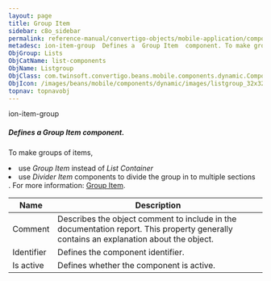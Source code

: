 ```yaml
---
layout: page
title: Group Item
sidebar: c8o_sidebar
permalink: reference-manual/convertigo-objects/mobile-application/components/list-components/group-item/
metadesc: ion-item-group  Defines a  Group Item  component. To make groups of items, use  Group Item  instead of  List Container   use  Divider Item  components
ObjGroup: Lists
ObjCatName: list-components
ObjName: Listgroup
ObjClass: com.twinsoft.convertigo.beans.mobile.components.dynamic.ComponentManager$1
ObjIcon: /images/beans/mobile/components/dynamic/images/listgroup_32x32.png
topnav: topnavobj
---
```

ion-item-group
##### Defines a <i>Group Item</i> component.
To make groups of items,<li>use <i>Group Item</i> instead of <i>List Container</i></li><li>use <i>Divider Item</i> components to divide the group in to multiple sections</li>.
 For more information: <a href='https://ionicframework.com/docs/v3/components/#list-dividers' target='_blank'>Group Item</a>.

Name | Description 
--- | ---
Comment | Describes the object comment to include in the documentation report.  This property generally contains an explanation about the object. 
Identifier | Defines the component identifier.  
Is active | Defines whether the component is active. 

